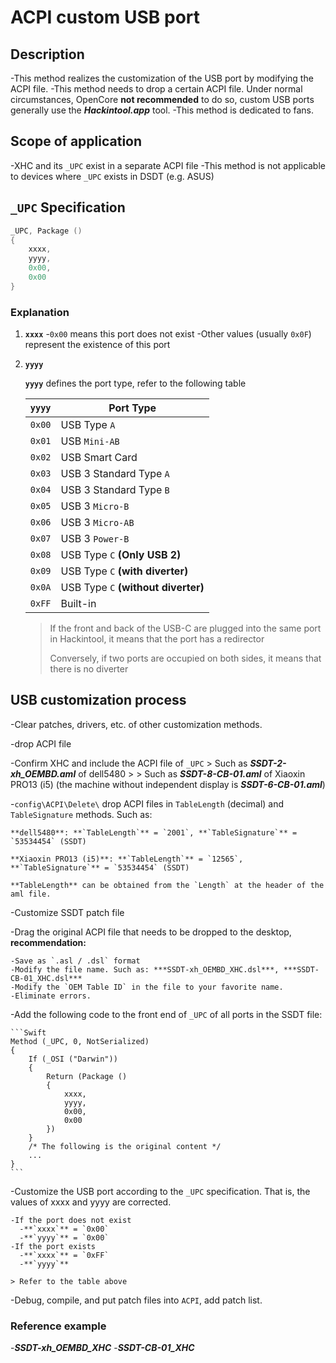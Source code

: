 # ACPI custom USB port

## Description

-This method realizes the customization of the USB port by modifying the ACPI file.
-This method needs to drop a certain ACPI file. Under normal circumstances, OpenCore **not recommended** to do so, custom USB ports generally use the ***Hackintool.app*** tool.
-This method is dedicated to fans.

## Scope of application

-XHC and its `_UPC` exist in a separate ACPI file
-This method is not applicable to devices where `_UPC` exists in DSDT (e.g. ASUS)

## `_UPC` Specification

```Swift
_UPC, Package ()
{
    xxxx,
    yyyy,
    0x00,
    0x00
}
```

### Explanation

1. **`xxxx`**
   -`0x00` means this port does not exist
   -Other values ​​(usually `0x0F`) represent the existence of this port

2. **`yyyy`**

   **`yyyy`** defines the port type, refer to the following table

   | **`yyyy`** | Port Type |
   | :------: | ----------------------------- |
   | `0x00` | USB Type `A` |
   | `0x01` | USB `Mini-AB` |
   | `0x02` | USB Smart Card |
   | `0x03` | USB 3 Standard Type `A` |
   | `0x04` | USB 3 Standard Type `B` |
   | `0x05` | USB 3 `Micro-B` |
   | `0x06` | USB 3 `Micro-AB` |
   | `0x07` | USB 3 `Power-B` |
   | `0x08` | USB Type `C` **(Only USB 2)** |
   | `0x09` | USB Type `C` **(with diverter)** |
   | `0x0A` | USB Type `C` **(without diverter)** |
   | `0xFF` | Built-in |

   > If the front and back of the USB-C are plugged into the same port in Hackintool, it means that the port has a redirector
   >
   > Conversely, if two ports are occupied on both sides, it means that there is no diverter

## USB customization process

-Clear patches, drivers, etc. of other customization methods.

-drop ACPI file

  -Confirm XHC and include the ACPI file of `_UPC`
    > Such as ***SSDT-2-xh_OEMBD.aml*** of dell5480
    >
    > Such as ***SSDT-8-CB-01.aml*** of Xiaoxin PRO13 (i5) (the machine without independent display is ***SSDT-6-CB-01.aml***)

  -`config\ACPI\Delete\` drop ACPI files in `TableLength` (decimal) and `TableSignature` methods. Such as:

    **dell5480**: **`TableLength`** = `2001`, **`TableSignature`** = `53534454` (SSDT)

    **Xiaoxin PRO13 (i5)**: **`TableLength`** = `12565`, **`TableSignature`** = `53534454` (SSDT)
    
    **TableLength** can be obtained from the `Length` at the header of the aml file.

-Customize SSDT patch file

  -Drag the original ACPI file that needs to be dropped to the desktop, **recommendation:**

    -Save as `.asl / .dsl` format
    -Modify the file name. Such as: ***SSDT-xh_OEMBD_XHC.dsl***, ***SSDT-CB-01_XHC.dsl***
    -Modify the `OEM Table ID` in the file to your favorite name.
    -Eliminate errors.

  -Add the following code to the front end of `_UPC` of all ports in the SSDT file:

    ```Swift
    Method (_UPC, 0, NotSerialized)
    {
        If (_OSI ("Darwin"))
        {
            Return (Package ()
            {
                xxxx,
                yyyy,
                0x00,
                0x00
            })
        }
        /* The following is the original content */
        ...
    }
    ```

  -Customize the USB port according to the `_UPC` specification. That is, the values ​​of xxxx and yyyy are corrected.

    -If the port does not exist
      -**`xxxx`** = `0x00`
      -**`yyyy`** = `0x00`
    -If the port exists
      -**`xxxx`** = `0xFF`
      -**`yyyy`**

    > Refer to the table above
  
  -Debug, compile, and put patch files into `ACPI`, add patch list.

### Reference example

-***SSDT-xh_OEMBD_XHC***
-***SSDT-CB-01_XHC***

